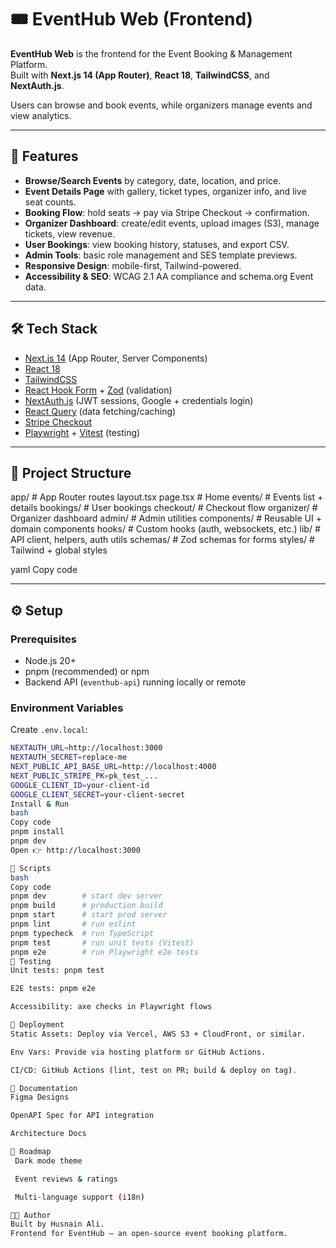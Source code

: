 # 🎟️ EventHub Web (Frontend)

**EventHub Web** is the frontend for the Event Booking & Management Platform.  
Built with **Next.js 14 (App Router)**, **React 18**, **TailwindCSS**, and **NextAuth.js**.

Users can browse and book events, while organizers manage events and view analytics.

---

## 🚀 Features

- **Browse/Search Events** by category, date, location, and price.
- **Event Details Page** with gallery, ticket types, organizer info, and live seat counts.
- **Booking Flow**: hold seats → pay via Stripe Checkout → confirmation.
- **Organizer Dashboard**: create/edit events, upload images (S3), manage tickets, view revenue.
- **User Bookings**: view booking history, statuses, and export CSV.
- **Admin Tools**: basic role management and SES template previews.
- **Responsive Design**: mobile-first, Tailwind-powered.
- **Accessibility & SEO**: WCAG 2.1 AA compliance and schema.org Event data.

---

## 🛠️ Tech Stack

- [Next.js 14](https://nextjs.org/docs/app) (App Router, Server Components)
- [React 18](https://react.dev/)
- [TailwindCSS](https://tailwindcss.com/)
- [React Hook Form](https://react-hook-form.com/) + [Zod](https://zod.dev/) (validation)
- [NextAuth.js](https://next-auth.js.org/) (JWT sessions, Google + credentials login)
- [React Query](https://tanstack.com/query/latest) (data fetching/caching)
- [Stripe Checkout](https://stripe.com/docs/payments/checkout)
- [Playwright](https://playwright.dev/) + [Vitest](https://vitest.dev/) (testing)

---

## 📂 Project Structure

app/ # App Router routes
layout.tsx
page.tsx # Home
events/ # Events list + details
bookings/ # User bookings
checkout/ # Checkout flow
organizer/ # Organizer dashboard
admin/ # Admin utilities
components/ # Reusable UI + domain components
hooks/ # Custom hooks (auth, websockets, etc.)
lib/ # API client, helpers, auth utils
schemas/ # Zod schemas for forms
styles/ # Tailwind + global styles

yaml
Copy code

---

## ⚙️ Setup

### Prerequisites
- Node.js 20+
- pnpm (recommended) or npm
- Backend API (`eventhub-api`) running locally or remote

### Environment Variables

Create `.env.local`:

```bash
NEXTAUTH_URL=http://localhost:3000
NEXTAUTH_SECRET=replace-me
NEXT_PUBLIC_API_BASE_URL=http://localhost:4000
NEXT_PUBLIC_STRIPE_PK=pk_test_...
GOOGLE_CLIENT_ID=your-client-id
GOOGLE_CLIENT_SECRET=your-client-secret
Install & Run
bash
Copy code
pnpm install
pnpm dev
Open 👉 http://localhost:3000

📜 Scripts
bash
Copy code
pnpm dev        # start dev server
pnpm build      # production build
pnpm start      # start prod server
pnpm lint       # run eslint
pnpm typecheck  # run TypeScript
pnpm test       # run unit tests (Vitest)
pnpm e2e        # run Playwright e2e tests
🧪 Testing
Unit tests: pnpm test

E2E tests: pnpm e2e

Accessibility: axe checks in Playwright flows

🚀 Deployment
Static Assets: Deploy via Vercel, AWS S3 + CloudFront, or similar.

Env Vars: Provide via hosting platform or GitHub Actions.

CI/CD: GitHub Actions (lint, test on PR; build & deploy on tag).

📖 Documentation
Figma Designs

OpenAPI Spec for API integration

Architecture Docs

📌 Roadmap
 Dark mode theme

 Event reviews & ratings

 Multi-language support (i18n)

🧑‍💻 Author
Built by Husnain Ali.
Frontend for EventHub — an open-source event booking platform.

